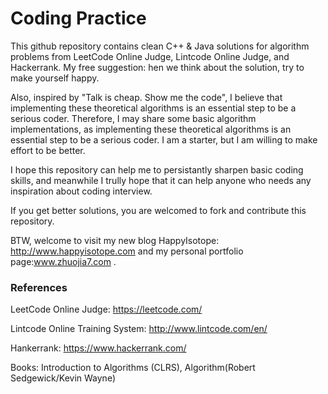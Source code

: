 <h1>Coding Practice<br></h1>

This github repository contains clean C++ & Java solutions for algorithm problems from LeetCode Online Judge, Lintcode Online Judge, and Hackerrank. My free suggestion: hen we think about the solution, try to make yourself happy. 

Also, inspired by "Talk is cheap. Show me the code", I believe that implementing these theoretical algorithms is an essential step to be a serious coder. Therefore, I may share some basic algorithm implementations, as implementing these theoretical algorithms is an essential step to be a serious coder.  I am a starter, but I am willing to make effort to be better.

I hope this repository can help me to persistantly sharpen basic coding skills, and meanwhile I trully hope that it can help anyone who needs any inspiration about coding interview.  

If you get better solutions, you are welcomed to fork and contribute this repository. 

BTW, welcome to visit my new blog HappyIsotope: http://www.happyisotope.com and my personal portfolio page:www.zhuojia7.com .

### References

LeetCode Online Judge: https://leetcode.com/

Lintcode Online Training System: http://www.lintcode.com/en/

Hankerrank: https://www.hackerrank.com/

Books: Introduction to Algorithms (CLRS), Algorithm(Robert Sedgewick/Kevin Wayne)
